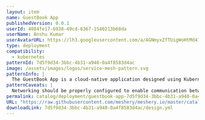 ```yaml
---
layout: item
name: GuestBook App
publishedVersion: 0.0.1
userId: 4084fe17-6938-49cd-8367-1540213b68da
userName: Anshu Kumar
userAvatarURL: https://lh3.googleusercontent.com/a/AGNmyxZfTUigWoHtMd41LAdQaVHtRk3_wg4PjtF01__7=s96-c
type: deployment
compatibility:
  - kubernetes
patternId: 7d5f9d34-3bbc-4b31-a940-0a4f8583d4ac
image: /assets/images/logos/service-mesh-pattern.svg
patternInfo: |
  The GuestBook App is a cloud-native application designed using Kubernetes as the underlying orchestration and management system. It consists of various services and components deployed within Kubernetes namespaces. The default namespace represents the main environment where the application operates. The frontend-cyrdx service is responsible for handling frontend traffic and is deployed as a Kubernetes service with a selector for the guestbook application and frontend tier. The frontend-fsfct deployment runs multiple replicas of the frontend component, which utilizes the gb-frontend image and exposes port 80. The guestbook namespace serves as a logical grouping for components related to the GuestBook App. The redis-follower-armov service handles follower Redis instances for the backend, while the redis-follower-nwlew deployment manages multiple replicas of the follower Redis container. The redis-leader-fhxla deployment represents the leader Redis container, and the redis-leader-vjtmi service exposes it as a Kubernetes service. These components work together to create a distributed and scalable architecture for the GuestBook App, leveraging Kubernetes for container orchestration and management.
patternCaveats: |
  Networking should be properly configured to enable communication between the frontend and backend components of the app.
permalink: catalog/deployment/guestbook-app-7d5f9d34-3bbc-4b31-a940-0a4f8583d4ac.html
URL: "https://raw.githubusercontent.com/meshery/meshery.io/master/catalog/7d5f9d34-3bbc-4b31-a940-0a4f8583d4ac/0.0.1/design.yml"
downloadLink: 7d5f9d34-3bbc-4b31-a940-0a4f8583d4ac/design.yml
---
```

